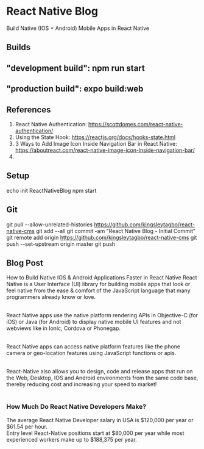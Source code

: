 # React Native Blog
Build Native (IOS + Android) Mobile Apps in React Native

## Builds
## "development build": npm run start
## "production build": expo build:web

## References
1. React Native Authentication: https://scottdomes.com/react-native-authentication/
2. Using the State Hook: https://reactjs.org/docs/hooks-state.html
3. 3 Ways to Add Image Icon Inside Navigation Bar in React Native:   https://aboutreact.com/react-native-image-icon-inside-navigation-bar/
4. 

## Setup
echo init ReactNativeBlog
npm start 

## Git
git pull --allow-unrelated-histories https://github.com/kingsleytagbo/react-native-cms
git add --all
git commit -am "React Native Blog - Initial Commit"
git remote add origin https://github.com/kingsleytagbo/react-native-cms
git push --set-upstream origin master
git push


## Blog Post
How to Build Native IOS & Android Applications Faster in React Native
React Native is a User Interface (UI) library for building mobile apps that look or feel native from the ease & comfort of the JavaScript language that many programmers already know or love.<br /><br />

React Native apps use the native platform rendering APIs in Objective-C (for iOS) or Java (for Android) to display native mobile UI features and not webviews like in Ionic, Cordova or Phonegap.<br /><br />

React Native apps can access native platform features like the phone camera or geo-location features using JavaScript functions or apis.<br /><br />

React-Native also allows you to design, code and release apps that run on the Web, Desktop, IOS and Android environments from the same code base, thereby reducing cost and increasing your speed to market!<br /><br />

<h3>How Much Do React Native Developers Make?</h3>
The average React Native Developer salary in USA is $120,000 per year or $61.54 per hour.<br /> 
Entry level React-Native positions start at $80,000 per year while most experienced workers make up to $188,375 per year.
